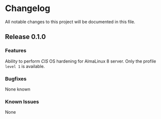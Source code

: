 # Changelog
All notable changes to this project will be documented in this file.


## Release 0.1.0

### Features
Ability to perform *CIS* OS hardening for AlmaLinux 8 server.
Only the profile `level 1` is available.


### Bugfixes
None known


### Known Issues
None

